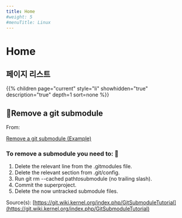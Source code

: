 ```yaml
---
title: Home
#weight: 5
#menuTitle: Linux
---
```


# Home

## 페이지 리스트

{{% children page="current" style="li" showhidden="true" description="true" depth=1 sort=none %}}

## 🍳**Remove a git submodule**

From:

[Remove a git submodule (Example)](https://coderwall.com/p/csriig/remove-a-git-submodule)

### T**o remove a submodule you need to: 🐌**

1. Delete the relevant line from the .gitmodules file.
2. Delete the relevant section from .git/config.
3. Run git rm --cached path*to*submodule (no trailing slash).
4. Commit the superproject.
5. Delete the now untracked submodule files.

Source(s): [https://git.wiki.kernel.org/index.php/GitSubmoduleTutorial](https://git.wiki.kernel.org/index.php/GitSubmoduleTutorial)
